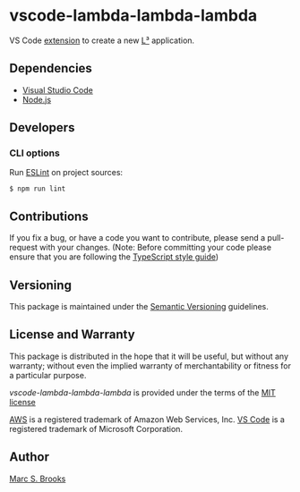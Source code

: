 # vscode-lambda-lambda-lambda

VS Code [extension](https://marketplace.visualstudio.com/VSCode) to create a new [L³](https://github.com/nuxy/lambda-lambda-lambda) application.

## Dependencies

- [Visual Studio Code](https://code.visualstudio.com/download)
- [Node.js](https://nodejs.org)

## Developers

### CLI options

Run [ESLint](https://eslint.org/) on project sources:

    $ npm run lint

## Contributions

If you fix a bug, or have a code you want to contribute, please send a pull-request with your changes. (Note: Before committing your code please ensure that you are following the [TypeScript style guide](https://github.com/basarat/typescript-book/blob/master/docs/styleguide/styleguide.md))

## Versioning

This package is maintained under the [Semantic Versioning](https://semver.org) guidelines.

## License and Warranty

This package is distributed in the hope that it will be useful, but without any warranty; without even the implied warranty of merchantability or fitness for a particular purpose.

_vscode-lambda-lambda-lambda_ is provided under the terms of the [MIT license](http://www.opensource.org/licenses/mit-license.php)

[AWS](https://aws.amazon.com) is a registered trademark of Amazon Web Services, Inc. [VS Code](https://code.visualstudio.com/) is a registered trademark of Microsoft Corporation.

## Author

[Marc S. Brooks](https://github.com/nuxy)
